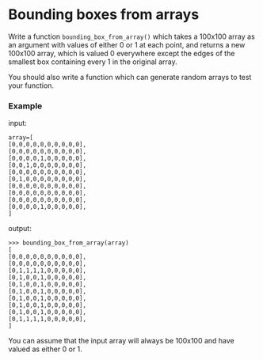 # Bounding boxes from arrays

Write a function `bounding_box_from_array()` which takes a 100x100 array as an argument with values of either 0 or 1 at each point, and returns a new 100x100 array, which is valued 0 everywhere except the edges of the smallest box containing every 1 in the original array.

You should also write a function which can generate random arrays to test your function. 
### Example
input:
```
array=[
[0,0,0,0,0,0,0,0,0,0],
[0,0,0,0,0,0,0,0,0,0],
[0,0,0,0,1,0,0,0,0,0],
[0,0,1,0,0,0,0,0,0,0],
[0,0,0,0,0,0,0,0,0,0],
[0,1,0,0,0,0,0,0,0,0],
[0,0,0,0,0,0,0,0,0,0],
[0,0,0,0,0,0,0,0,0,0],
[0,0,0,0,0,0,0,0,0,0],
[0,0,0,0,1,0,0,0,0,0],
]
```
output:
```
>>> bounding_box_from_array(array)
[
[0,0,0,0,0,0,0,0,0,0],
[0,0,0,0,0,0,0,0,0,0],
[0,1,1,1,1,0,0,0,0,0],
[0,1,0,0,1,0,0,0,0,0],
[0,1,0,0,1,0,0,0,0,0],
[0,1,0,0,1,0,0,0,0,0],
[0,1,0,0,1,0,0,0,0,0],
[0,1,0,0,1,0,0,0,0,0],
[0,1,0,0,1,0,0,0,0,0],
[0,1,1,1,1,0,0,0,0,0],
]
```
You can assume that the input array will always be 100x100 and have valued as either 0 or 1.
